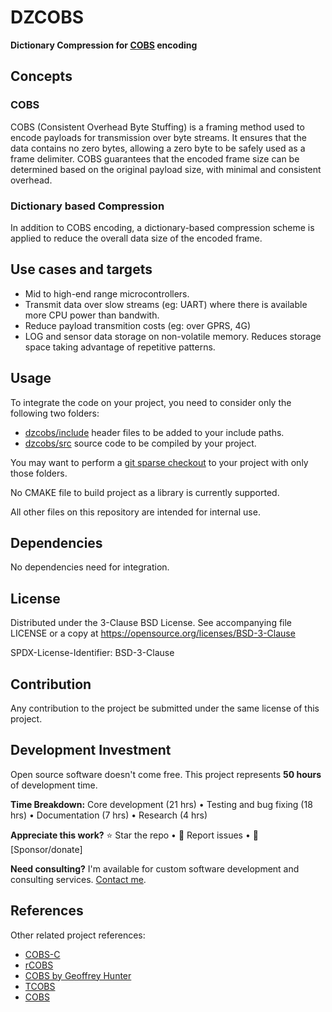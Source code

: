 # DZCOBS

**Dictionary Compression for [COBS](https://en.wikipedia.org/wiki/Consistent_Overhead_Byte_Stuffing) encoding**

## Concepts
### COBS
COBS (Consistent Overhead Byte Stuffing) is a framing method used to encode payloads for transmission over byte streams. It ensures that the data contains no zero bytes, allowing a zero byte to be safely used as a frame delimiter. COBS guarantees that the encoded frame size can be determined based on the original payload size, with minimal and consistent overhead.

### Dictionary based Compression
In addition to COBS encoding, a dictionary-based compression scheme is applied to reduce the overall data size of the encoded frame.

## Use cases and targets
  - Mid to high-end range microcontrollers.
  - Transmit data over slow streams (eg: UART) where there is available more CPU power than bandwith.
  - Reduce payload transmition costs (eg: over GPRS, 4G)
  - LOG and sensor data storage on non-volatile memory. Reduces storage space taking advantage of repetitive patterns.

## Usage
To integrate the code on your project, you need to consider only the following two folders:
  - [dzcobs/include](/dzcobs/include) header files to be added to your include paths.
  - [dzcobs/src](/dzcobs/src) source code to be compiled by your project.

You may want to perform a [git sparse checkout](https://git-scm.com/docs/git-sparse-checkout) to your project with only those folders.

No CMAKE file to build project as a library is currently supported.

All other files on this repository are intended for internal use.

## Dependencies
No dependencies need for integration.

## License
Distributed under the 3-Clause BSD License. See accompanying file LICENSE or a copy at https://opensource.org/licenses/BSD-3-Clause

SPDX-License-Identifier: BSD-3-Clause

## Contribution
Any contribution to the project be submitted under the same license of this project.

## Development Investment

Open source software doesn't come free. This project represents **50 hours** of development time.

**Time Breakdown:** Core development (21 hrs) • Testing and bug fixing (18 hrs) • Documentation (7 hrs) • Research (4 hrs)

**Appreciate this work?** ⭐ Star the repo • 🐛 Report issues • 💝 [Sponsor/donate]

**Need consulting?** I'm available for custom software development and consulting services. [Contact me](mailto:mrluzeiro@ua.pt).

## References
Other related project references:
  - [COBS-C](https://github.com/cmcqueen/cobs-c)
  - [rCOBS](https://github.com/Dirbaio/rcobs)
  - [COBS by Geoffrey Hunter](https://blog.mbedded.ninja/programming/serialization-formats/consistent-overhead-byte-stuffing-cobs)
  - [TCOBS](https://github.com/rokath/tcobs)
  - [COBS](https://github.com/rokath/cobs)
